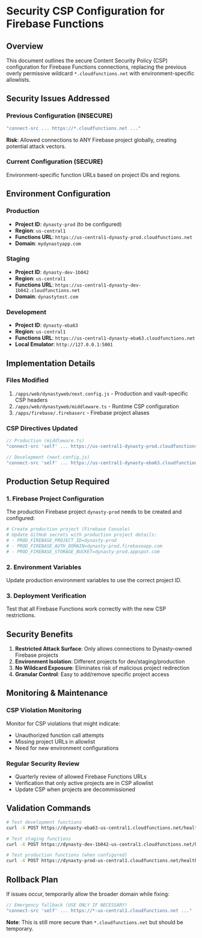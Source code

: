 # Security CSP Configuration for Firebase Functions

## Overview
This document outlines the secure Content Security Policy (CSP) configuration for Firebase Functions connections, replacing the previous overly permissive wildcard `*.cloudfunctions.net` with environment-specific allowlists.

## Security Issues Addressed

### Previous Configuration (INSECURE)
```javascript
"connect-src ... https://*.cloudfunctions.net ..."
```
**Risk**: Allowed connections to ANY Firebase project globally, creating potential attack vectors.

### Current Configuration (SECURE)
Environment-specific function URLs based on project IDs and regions.

## Environment Configuration

### Production
- **Project ID**: `dynasty-prod` (to be configured)
- **Region**: `us-central1`
- **Functions URL**: `https://us-central1-dynasty-prod.cloudfunctions.net`
- **Domain**: `mydynastyapp.com`

### Staging  
- **Project ID**: `dynasty-dev-1b042`
- **Region**: `us-central1`
- **Functions URL**: `https://us-central1-dynasty-dev-1b042.cloudfunctions.net`
- **Domain**: `dynastytest.com`

### Development
- **Project ID**: `dynasty-eba63`
- **Region**: `us-central1`
- **Functions URL**: `https://us-central1-dynasty-eba63.cloudfunctions.net`
- **Local Emulator**: `http://127.0.0.1:5001`

## Implementation Details

### Files Modified
1. `/apps/web/dynastyweb/next.config.js` - Production and vault-specific CSP headers
2. `/apps/web/dynastyweb/middleware.ts` - Runtime CSP configuration  
3. `/apps/firebase/.firebaserc` - Firebase project aliases

### CSP Directives Updated
```javascript
// Production (middleware.ts)
"connect-src 'self' ... https://us-central1-dynasty-prod.cloudfunctions.net ..."

// Development (next.config.js)  
"connect-src 'self' ... https://us-central1-dynasty-eba63.cloudfunctions.net https://us-central1-dynasty-dev-1b042.cloudfunctions.net ..."
```

## Production Setup Required

### 1. Firebase Project Configuration
The production Firebase project `dynasty-prod` needs to be created and configured:

```bash
# Create production project (Firebase Console)
# Update GitHub secrets with production project details:
# - PROD_FIREBASE_PROJECT_ID=dynasty-prod
# - PROD_FIREBASE_AUTH_DOMAIN=dynasty-prod.firebaseapp.com
# - PROD_FIREBASE_STORAGE_BUCKET=dynasty-prod.appspot.com
```

### 2. Environment Variables
Update production environment variables to use the correct project ID.

### 3. Deployment Verification
Test that all Firebase Functions work correctly with the new CSP restrictions.

## Security Benefits

1. **Restricted Attack Surface**: Only allows connections to Dynasty-owned Firebase projects
2. **Environment Isolation**: Different projects for dev/staging/production
3. **No Wildcard Exposure**: Eliminates risk of malicious project redirection
4. **Granular Control**: Easy to add/remove specific project access

## Monitoring & Maintenance

### CSP Violation Monitoring
Monitor for CSP violations that might indicate:
- Unauthorized function call attempts
- Missing project URLs in allowlist
- Need for new environment configurations

### Regular Security Review
- Quarterly review of allowed Firebase Functions URLs
- Verification that only active projects are in CSP allowlist
- Update CSP when projects are decommissioned

## Validation Commands

```bash
# Test development functions
curl -X POST https://dynasty-eba63-us-central1.cloudfunctions.net/healthCheck

# Test staging functions  
curl -X POST https://dynasty-dev-1b042-us-central1.cloudfunctions.net/healthCheck

# Test production functions (when configured)
curl -X POST https://dynasty-prod-us-central1.cloudfunctions.net/healthCheck
```

## Rollback Plan

If issues occur, temporarily allow the broader domain while fixing:

```javascript
// Emergency fallback (USE ONLY IF NECESSARY)
"connect-src 'self' ... https://*-us-central1.cloudfunctions.net ..."
```

**Note**: This is still more secure than `*.cloudfunctions.net` but should be temporary.